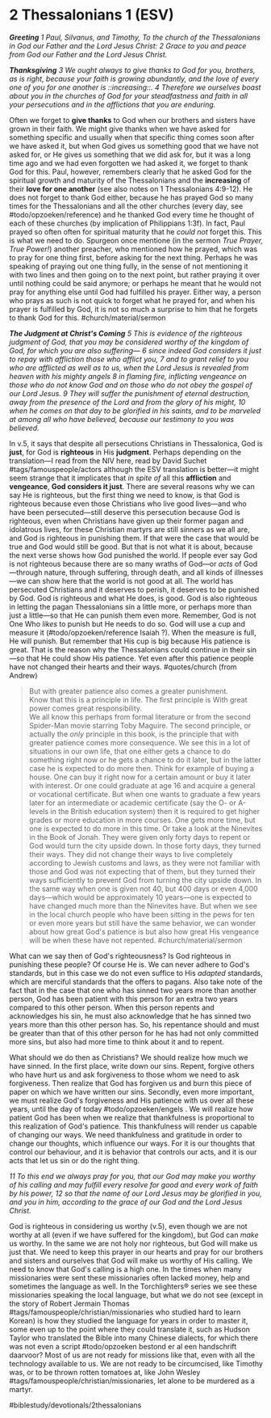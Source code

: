 # 2 Thessalonians 1 (ESV)
 ***Greeting***
*1 Paul, Silvanus, and Timothy,*
*To the church of the Thessalonians in God our Father and the Lord Jesus Christ:*
*2 Grace to you and peace from God our Father and the Lord Jesus Christ.*

***Thanksgiving***
*3 We ought always to give thanks to God for you, brothers, as is right, because your faith is growing abundantly, and the love of every one of you for one another is ::increasing::. 4 Therefore we ourselves boast about you in the churches of God for your steadfastness and faith in all your persecutions and in the afflictions that you are enduring.*

Often we forget to **give thanks** to God when our brothers and sisters have grown in their faith. We might give thanks when we have asked for something specific and usually when that specific thing comes soon after we have asked it, but when God gives us something good that we have not asked for, or He gives us something that we did ask for, but it was a long time ago and we had even forgotten we had asked it, we forget to thank God for this. Paul, however, remembers clearly that he asked God for the spiritual growth and maturity of the Thessalonians and the **increasing** of their **love for one another** (see also notes on 1 Thessalonians 4:9-12). He does not forget to thank God either, because he has prayed God so many times for the Thessalonians and all the other churches (every day, see #todo/opzoeken/reference) and he thanked God every time he thought of each of these churches (by implication of Philippians 1:3f). 
In fact, Paul prayed so often often for spiritual maturity that he *could not* forget this. This is what we need to do. Spurgeon once mentione (in the sermon *True Prayer, True Power!*) another preacher, who mentioned how he prayed, which was to pray for one thing first, before asking for the next thing. Perhaps he was speaking of praying out one thing fully, in the sense of not mentioning it with two lines and then going on to the next point, but rather praying it over until nothing could be said anymore; or perhaps he meant that he would not pray for anything else until God had fulfilled his prayer. Either way, a person who prays as such is not quick to forget what he prayed for, and when his prayer is fulfilled by God, it is not so much a surprise to him that he forgets to thank God for this. #church/material/sermon

***The Judgment at Christ's Coming***
*5 This is evidence of the righteous judgment of God, that you may be considered worthy of the kingdom of God, for which you are also suffering— 6 since indeed God considers it just to repay with affliction those who afflict you, 7 and to grant relief to you who are afflicted as well as to us, when the Lord Jesus is revealed from heaven with his mighty angels 8 in flaming fire, inflicting vengeance on those who do not know God and on those who do not obey the gospel of our Lord Jesus. 9 They will suffer the punishment of eternal destruction, away from the presence of the Lord and from the glory of his might, 10 when he comes on that day to be glorified in his saints, and to be marveled at among all who have believed, because our testimony to you was believed.*

In v.5, it says that despite all persecutions Christians in Thessalonica, God is **just**, for God is **righteous** in His **judgment**. Perhaps depending on the translation—I read from the NIV here, read by David Suchet #tags/famouspeople/actors although the ESV translation is better—it might seem strange that it implicates that *in spite of* all this **affliction** and **vengeance**, **God considers it just**.
There are several reasons why we can say He is righteous, but the first thing we need to know, is that God is righteous because even those Christians who live good lives—and who have been persecuted—still deserve this persecution because God is righteous, even when Christians have given up their former pagan and idolatrous lives, for these Christian martyrs are still sinners as we all are, and God is righteous in punishing them. If that were the case that would be true and God would still be good.
But that is not what it is about, because the next verse shows how God punished the world. If people ever say God is not righteous because there are so many wraths of God—or *acts* of God—through nature, through suffering, through death, and all kinds of illnesses—we can show here that the world is not good at all. The world has persecuted Christians and it deserves to perish, it deserves to be punished by God. God is righteous and what He does, is good.
God is also righteous in letting the pagan Thessalonians sin a little more, or perhaps more than just a little—so that He can punish them even more. Remember, God is not One Who *likes* to punish but He needs to do so. God will use a cup and measure it (#todo/opzoeken/reference Isaiah ?). When the measure is full, He will punish. But remember that His cup is big because His patience is great. That is the reason why the Thessalonians could continue in their sin—so that He could show His patience. 
Yet even after this patience people have not changed their hearts and their ways. #quotes/church (from Andrew)
> But with greater patience also comes a greater punishment.  
Know that this is a principle in life. The first principle is
> With great power comes great responsibility.  
We all know this perhaps from formal literature or from the second Spider-Man movie starring Toby Maguire. The second principle, or actually the *only* principle in this book, is the principle that with greater patience comes more consequence.
We see this in a lot of situations in our own life, that one either gets a chance to do something right now or he gets a chance to do it later, but in the latter case he is expected to do more then. Think for example of buying a house. One can buy it right now for a certain amount or buy it later with interest. Or one could graduate at age 16 and acquire a general or vocational certificate. But when one wants to graduate a few years later for an intermediate or academic certificate (say the O- or A-levels in the British education system) then it is required to get higher grades or more education in more courses. One gets more time, but one is expected to do more in this time.
Or take a look at the Ninevites in the Book of Jonah. They were given only forty days to repent or God would turn the city upside down. In those forty days, they turned their ways. They did not change their ways to live completely according to Jewish customs and laws, as they were not familiar with those and God was not expecting that of them, but they turned their ways sufficiently to prevent God from turning the city upside down.
In the same way when one is given not 40, but 400 days or even 4,000 days—which would be approximately 10 years—one is expected to have changed much more than the Ninevites have. But when we see in the local church people who have been sitting in the pews for ten or even more years but still have the same behavior, we can wonder about how great God's patience is but also how great His vengeance will be when these have not repented. #church/material/sermon

What can we say then of God's righteousness? Is God righteous in punishing these people? Of course He is. We can never adhere to God's standards, but in this case we do not even suffice to His *adapted* standards, which are merciful standards that the offers to pagans.
Also take note of the fact that in the case that one who has sinned two years more than another person, God has been patient with this person for an extra two years compared to this other person. When this person repents and acknowledges his sin, he must also acknowledge that he has sinned two years more than this other person has. So, his repentance should and must be greater than that of this other person for he has had not only committed more sins, but also had more time to think about it and to repent.

What should we do then as Christians? We should realize how much we have sinned. In the first place, write down our sins. Repent, forgive others who have hurt us and ask forgiveness to those whom we need to ask forgiveness. Then realize that God has forgiven us and burn this piece of paper on which we have written our sins. Secondly, even more important, we must realize God's forgiveness and His patience with us over all these years, until the day of today #todo/opzoeken/engels .
We will realize how patient God has been when we realize that thankfulness is proportional to this realization of God's patience. This thankfulness will render us capable of changing our ways.
We need thankfulness and gratitude in order to change our thoughts, which influence our ways. For it is our thoughts that control our behaviour, and it is behavior that controls our acts, and it is our acts that let us sin or do the right thing.

*11 To this end we always pray for you, that our God may make you worthy of his calling and may fulfill every resolve for good and every work of faith by his power, 12 so that the name of our Lord Jesus may be glorified in you, and you in him, according to the grace of our God and the Lord Jesus Christ.*

God is righteous in considering us worthy (v.5), even though we are not worthy at all (even if we have suffered for the kingdom), but God can *make* us worthy. In the same we are not holy nor righteous, but God will make us just that. We need to keep this prayer in our hearts and pray for our brothers and sisters and ourselves that God will make us worthy of His calling. We need to know that God's calling is a high one. In the times when many missionaries were sent these missionaries often lacked money, help and sometimes the language as well. In the Torchlighters® series we see these missionaries speaking the local language, but what we do not see (except in the story of Robert Jermain Thomas #tags/famouspeople/christian/missionaries who studied hard to learn Korean) is how they studied the language for years in order to master it, some even up to the point where they could translate it, such as Hudson Taylor who translated the Bible into many Chinese dialects, for which there was not even a script #todo/opzoeken bestond er al een handschrift daarvoor? 
Most of us are not ready for missions like that, even with all the technology available to us. We are not ready to be circumcised, like Timothy was, or to be thrown rotten tomatoes at, like John Wesley #tags/famouspeople/christian/missionaries, let alone to be murdered as a martyr.


#biblestudy/devotionals/2thessalonians
